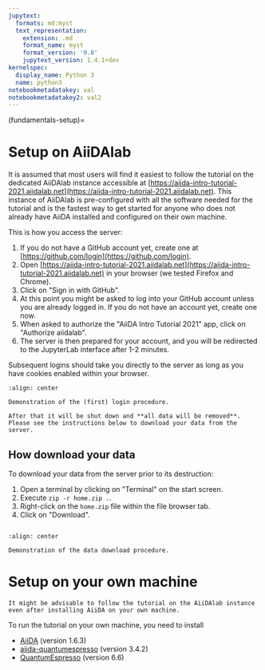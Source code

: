 ```yaml
---
jupytext:
  formats: md:myst
  text_representation:
    extension: .md
    format_name: myst
    format_version: '0.8'
    jupytext_version: 1.4.1+dev
kernelspec:
  display_name: Python 3
  name: python3
notebookmetadatakey: val
notebookmetadatakey2: val2
---
```


(fundamentals-setup)=

# Setup on AiiDAlab

It is assumed that most users will find it easiest to follow the tutorial on the dedicated AiiDAlab instance accessible at [https://aiida-intro-tutorial-2021.aiidalab.net](https://aiida-intro-tutorial-2021.aiidalab.net).
This instance of AiiDAlab is pre-configured with all the software needed for the tutorial and is the fastest way to get started for anyone who does not already have AiiDA installed and configured on their own machine.

This is how you access the server:

  1. If you do not have a GitHub account yet, create one at [https://github.com/login](https://github.com/login).
  2. Open [https://aiida-intro-tutorial-2021.aiidalab.net](https://aiida-intro-tutorial-2021.aiidalab.net) in your browser (we tested Firefox and Chrome).
  3. Click on "Sign in with GitHub".
  4. At this point you might be asked to log into your GitHub account unless you are already logged in.
     If you do not have an account yet, create one now.
  5. When asked to authorize the "AiiDA Intro Tutorial 2021" app, click on "Authorize aiidalab".
  6. The server is then prepared for your account, and you will be redirected to the JupyterLab interface after 1-2 minutes.

Subsequent logins should take you directly to the server as long as you have cookies enabled within your browser.

```{figure} include/images/first-login.gif
:align: center

Demonstration of the (first) login procedure.

```

```{important} The tutorial server will be kept online for a few more days after the tutorial has eneded.
After that it will be shut down and **all data will be removed**.
Please see the instructions below to download your data from the server.
```

## How download your data

To download your data from the server prior to its destruction:

  1. Open a terminal by clicking on "Terminal" on the start screen.
  2. Execute `zip -r home.zip .`.
  3. Right-click on the `home.zip` file within the file browser tab.
  4. Click on "Download".

```{tip} You do not have to download the whole home directory of course, you can just download the files or directories that you would like to preserve.
```

```{figure} include/images/download-data.gif
:align: center

Demonstration of the data download procedure.

```

# Setup on your own machine

```{warning} The tutorial was tested on the AiiDAlab server introduced above.
It might be advisable to follow the tutorial on the AiiDAlab instance even after installing AiiDA on your own machine.
```

To run the tutorial on your own machine, you need to install

- [AiiDA](https://aiida.readthedocs.io/projects/aiida-core/en/latest/intro/get_started.html) (version 1.6.3)
- [aiida-quantumespresso](https://aiida-quantumespresso.readthedocs.io/en/latest/#installation) (version 3.4.2)
- [QuantumEspresso](https://www.quantum-espresso.org/) (version 6.6)

```{note} Version numbers indicate the versions with which the tutorial was tested.
```
